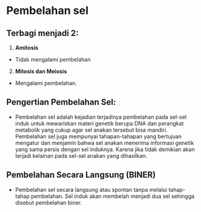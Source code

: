 # Pembelahan sel
## Terbagi menjadi 2:
1. **Amitosis**
- Tidak mengalami pembelahan
2. **Mitosis dan Meiosis**
- Mengalami pembelahan.


## Pengertian Pembelahan Sel:
- Pembelahan sel adalah kejadian terjadinya pembelahan pada sel-sel induk untuk mewariskan materi genetik berupa DNA dan perangkat metabolik yang cukup agar sel anakan tersebut bisa mandiri. Pembelahan sel juga mempunyai tahapan-tahapan yang bertujuan mengatur dan menjamin bahwa sel anakan menerima informasi genetik yang sama persis dengan sel induknya. Karena jika tidak demikian akan terjadi kelainan pada sel-sel anakan yang dihasilkan.

## Pembelahan Secara Langsung (BINER)
- Pembelahan sel secara langsung atau spontan tanpa melalui tahap-tahap pembelahan. Sel induk akan membelah menjadi dua sel sehingga disebut pembelahan biner.